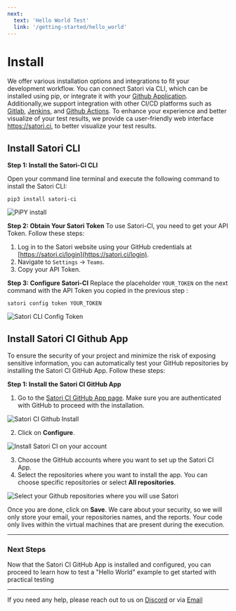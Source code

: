 ```yaml
---
next:
  text: 'Hello World Test'
  link: '/getting-started/hello_world'
---
```


# Install

We offer various installation options and integrations to fit your development workflow. You can connect Satori via CLI, which can be installed using pip, or integrate it with your [Github Application](../modes/ci/github.md). Additionally,we support integration with other CI/CD platforms such as  [Gitlab](../modes/ci/gitlab.md), [Jenkins](../modes/ci/jenkins.md), and [Github Actions](../modes/ci/action.md). To enhance your experience and better visualize of your test results, we provide ca user-friendly web interface <https://satori.ci>, to better visualize your test results.

## Install Satori CLI
**Step 1: Install the Satori-CI CLI**

Open your command line terminal and execute the following command to install the Satori CLI:

```console
pip3 install satori-ci
```

![PiPY install](img/install_1.png)

**Step 2: Obtain Your Satori Token**
To use Satori-CI, you need to get your API Token. Follow these steps:

1. Log in to the Satori website using your GitHub credentials at [https://satori.ci/login](https://satori.ci/login).
2. Navigate to `Settings` -> `Teams`.
3. Copy your API Token.

**Step 3: Configure Satori-CI**
Replace the placeholder `YOUR_TOKEN` on the next command with the API Token you copied in the previous step :

```console
satori config token YOUR_TOKEN
```

![Satori CLI Config Token](img/install_2.png)

## Install Satori CI Github App

To ensure the security of your project and minimize the risk of exposing sensitive information, you can automatically test your GitHub repositories by installing the Satori CI GitHub App. Follow these steps:

**Step 1: Install the Satori CI GitHub App**

1. Go to the [Satori CI GitHub App page](https://github.com/apps/satorici). Make sure you are authenticated with GitHub to proceed with the installation.
   
![Satori CI Github Install](../modes/ci/img/github_1.png)
   
2. Click on **Configure**.
   
![Install Satori CI on your account](../modes/ci/img/github_2.png)

3. Choose the GitHub accounts where you want to set up the Satori CI App.
4. Select the repositories where you want to install the app. You can choose specific repositories or select **All repositories**.
   
![Select your Github repositories where you will use Satori](../modes/ci/img/github_3.png)

Once you are done, click on **Save**. We care about your security, so we will only store your email, your repositories names, and the reports. Your code only lives within the virtual machines that are present during the execution.

---
### Next Steps

Now that the Satori CI GitHub App is installed and configured, you can proceed to learn how to test a "Hello World" example to get started with practical testing

---

If you need any help, please reach out to us on [Discord](https://discord.gg/NJHQ4MwYtt) or via [Email](mailto:support@satori-ci.com)
